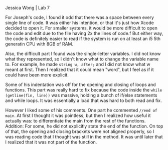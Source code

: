 Jessica Wong | Lab 7

For Joseph's code, I found it odd that there was a space between every single line of code. 
It was either his intention, or that it's just how Xcode decided to open it.
For smaller systems, it would be more difficult to open the code and edit due to the file having 2x the lines of code.f
But either way, the code is definitely easier to read if the system is run on at least an i5 5th generatin CPU with 8GB of RAM. 

Also, the difficult part I found was the single-letter variables. I did not know what they represented, so I didn't know what to change the variable name to. For example, he made 
```string w, after;``` 
and I did not know what w meant at first. Then I realized that it could mean "word", but I feel as if it could have been more explicit.

Some of his indentation was off for the opening and closing of loops and functions. This part was really hard to fix because
the code inside the ```while (getline(fin, line))``` was massive, holding a bunch of if/else statements and while loops. It was essentially a load that was hard to both read and fix.

However I liked some of his comments. One part he commented ```//end of main```. At first I thought it was pointless, but then I realized how useful it actually was: to differentiate the main from the rest of the functions.
Addition: For some, he did not explicitly state the end of the function. On top of that, the opening and closing brackets
were not aligned properly, so I was reading code that I thought was still in the method. It was until later that I realized that it was not part of the function.
